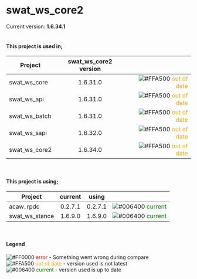 swat_ws_core2
=====
Current version: **1.6.34.1**<br><br>

#### This project is used in;
| Project | swat_ws_core2 version | |
| ---- | :----: | ----: |
| swat_ws_core | 1.6.31.0 | ![#FFA500](https://placehold.it/10/FFA500/000000?text=+) <font color='orange'>out of date</font> |
| swat_ws_api | 1.6.31.0 | ![#FFA500](https://placehold.it/10/FFA500/000000?text=+) <font color='orange'>out of date</font> |
| swat_ws_batch | 1.6.31.0 | ![#FFA500](https://placehold.it/10/FFA500/000000?text=+) <font color='orange'>out of date</font> |
| swat_ws_sapi | 1.6.32.0 | ![#FFA500](https://placehold.it/10/FFA500/000000?text=+) <font color='orange'>out of date</font> |
| swat_ws_core2 | 1.6.34.0 | ![#FFA500](https://placehold.it/10/FFA500/000000?text=+) <font color='orange'>out of date</font> |
<br>

#### This project is using;
| Project | current | using | |
| ---- | :----: | :----: | ----: |
| acaw_rpdc | 0.2.7.1 | 0.2.7.1 | ![#006400](https://placehold.it/10/006400/000000?text=+) <font color='green'>current</font> |
| swat_ws_stance | 1.6.9.0 | 1.6.9.0 | ![#006400](https://placehold.it/10/006400/000000?text=+) <font color='green'>current</font> |
<br>

#### Legend
![#FF0000](https://placehold.it/10/FF0000/000000?text=+) <font color='red'>error</font> - Something went wrong during compare<br>
![#FFA500](https://placehold.it/10/FFA500/000000?text=+) <font color='orange'>out of date</font> - version used is not latest<br>
![#006400](https://placehold.it/10/006400/000000?text=+) <font color='green'>current</font> - version used is up to date<br>

